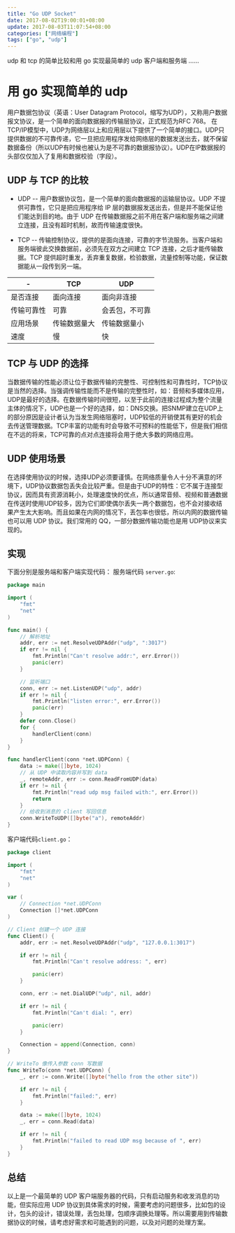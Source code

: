 ```yaml
---
title: "Go UDP Socket"
date: 2017-08-02T19:00:01+08:00
update: 2017-08-03T11:07:54+08:00
categories: ["网络编程"]
tags: ["go", "udp"]
---
```


udp 和 tcp 的简单比较和用 go 实现最简单的 udp 客户端和服务端 ......

# 用 go 实现简单的 udp

用户数据包协议（英语：User Datagram Protocol，缩写为UDP），又称用户数据报文协议，是一个简单的面向数据报的传输层协议，正式规范为RFC 768。
在TCP/IP模型中，UDP为网络层以上和应用层以下提供了一个简单的接口。UDP只提供数据的不可靠传递，它一旦把应用程序发给网络层的数据发送出去，就不保留数据备份（所以UDP有时候也被认为是不可靠的数据报协议）。UDP在IP数据报的头部仅仅加入了复用和数据校验（字段）。

## UDP 与 TCP 的比较

- UDP -- 用户数据协议包，是一个简单的面向数据报的运输层协议。UDP 不提供可靠性，它只是把应用程序给 IP 层的数据报发送出去，但是并不能保证他们能达到目的地。由于 UDP 在传输数据报之前不用在客户端和服务端之间建立连接，且没有超时机制，故而传输速度很快。

- TCP -- 传输控制协议，提供的是面向连接，可靠的字节流服务。当客户端和服务端彼此交换数据前，必须先在双方之间建立 TCP 连接，之后才能传输数据。TCP 提供超时重发，丢弃重复数据，检验数据，流量控制等功能，保证数据能从一段传到另一端。

-|TCP|UDP
---|---|---
是否连接 | 面向连接 | 面向非连接
传输可靠性 | 可靠 | 会丢包，不可靠
应用场景 | 传输数据量大 | 传输数据量小
速度 | 慢 | 快

## TCP 与 UDP 的选择

当数据传输的性能必须让位于数据传输的完整性、可控制性和可靠性时，TCP协议是当然的选择。当强调传输性能而不是传输的完整性时，如：音频和多媒体应用，UDP是最好的选择。在数据传输时间很短，以至于此前的连接过程成为整个流量主体的情况下，UDP也是一个好的选择，如：DNS交换。把SNMP建立在UDP上的部分原因是设计者认为当发生网络阻塞时，UDP较低的开销使其有更好的机会去传送管理数据。TCP丰富的功能有时会导致不可预料的性能低下，但是我们相信在不远的将来，TCP可靠的点对点连接将会用于绝大多数的网络应用。

## UDP 使用场景

在选择使用协议的时候，选择UDP必须要谨慎。在网络质量令人十分不满意的环境下，UDP协议数据包丢失会比较严重。但是由于UDP的特性：它不属于连接型协议，因而具有资源消耗小，处理速度快的优点，所以通常音频、视频和普通数据在传送时使用UDP较多，因为它们即使偶尔丢失一两个数据包，也不会对接收结果产生太大影响。而且如果在内网的情况下，丢包率也很低，所以内网的数据传输也可以用 UDP 协议。我们常用的 QQ，一部分数据传输功能也是用 UDP协议来实现的。

## 实现

下面分别是服务端和客户端实现代码：
服务端代码 `server.go`:

```go
package main

import (
	"fmt"
	"net"
)

func main() {
	// 解析地址
	addr, err := net.ResolveUDPAddr("udp", ":3017")
	if err != nil {
		fmt.Println("Can't resolve addr:", err.Error())
		panic(err)
	}

	// 监听端口
	conn, err := net.ListenUDP("udp", addr)
	if err != nil {
		fmt.Println("listen error:", err.Error())
		panic(err)
	}
	defer conn.Close()
	for {
		handlerClient(conn)
	}
}

func handlerClient(conn *net.UDPConn) {
	data := make([]byte, 1024)
	// 从 UDP 中读取内容并写到 data
	_, remoteAddr, err := conn.ReadFromUDP(data)
	if err != nil {
		fmt.Println("read udp msg failed with:", err.Error())
		return
	}
	// 给收到消息的 client 写回信息
	conn.WriteToUDP([]byte("a"), remoteAddr)
}

```

客户端代码`client.go`：

```go
package client

import (
	"fmt"
	"net"
)

var (
	// Connection *net.UDPConn
	Connection []*net.UDPConn
)

// Client 创建一个 UDP 连接
func Client() {
	addr, err := net.ResolveUDPAddr("udp", "127.0.0.1:3017")

	if err != nil {
		fmt.Println("Can't resolve address: ", err)

		panic(err)
	}

	conn, err := net.DialUDP("udp", nil, addr)

	if err != nil {
		fmt.Println("Can't dial: ", err)

		panic(err)
	}

	Connection = append(Connection, conn)
}

// WriteTo 像传入参数 conn 写数据
func WriteTo(conn *net.UDPConn) {
	_, err := conn.Write([]byte("hello from the other site"))

	if err != nil {
		fmt.Println("failed:", err)
	}

	data := make([]byte, 1024)
	_, err = conn.Read(data)

	if err != nil {
		fmt.Println("failed to read UDP msg because of ", err)
	}
}
```

## 总结

以上是一个最简单的 UDP 客户端服务器的代码，只有启动服务和收发消息的功能，但实际应用 UDP 协议到具体需求的时候，需要考虑的问题很多，比如包的设计，包头的设计，错误处理，丢包处理，包顺序调换处理等。所以需要用到传输数据协议的时候，请考虑好需求和可能遇到的问题，以及对问题的处理方案。